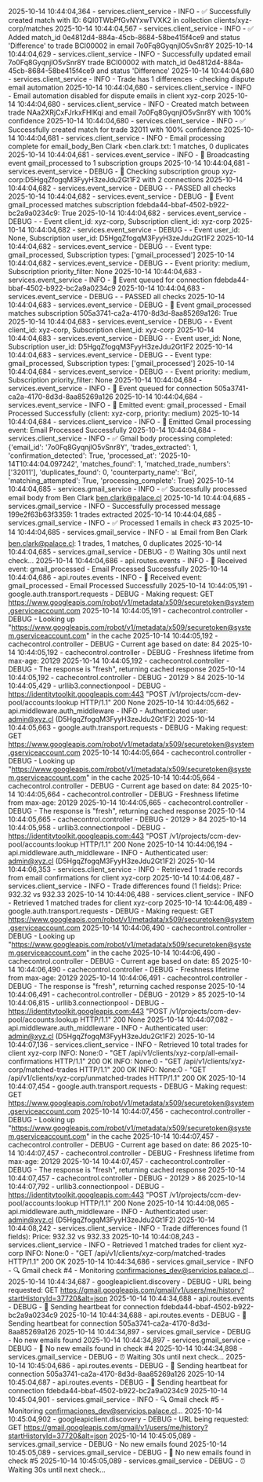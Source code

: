 2025-10-14 10:44:04,364 - services.client_service - INFO - ✅ Successfully created match with ID: 6QI0TWbPfGvNYxwTVXK2 in collection clients/xyz-corp/matches
2025-10-14 10:44:04,567 - services.client_service - INFO - ✅ Added match_id 0e4812d4-884a-45cb-8684-58be415f4ce9 and status 'Difference' to trade BCI00002 in email 7o0Fq8GyqnjlO5vSnr8Y
2025-10-14 10:44:04,629 - services.client_service - INFO - Successfully updated email 7o0Fq8GyqnjlO5vSnr8Y trade BCI00002 with match_id 0e4812d4-884a-45cb-8684-58be415f4ce9 and status 'Difference'
2025-10-14 10:44:04,680 - services.client_service - INFO - Trade has 1 differences - checking dispute email automation
2025-10-14 10:44:04,680 - services.client_service - INFO - Email automation disabled for dispute emails in client xyz-corp
2025-10-14 10:44:04,680 - services.client_service - INFO - Created match between trade NAa2XRjCxFJrkxFHIKqi and email 7o0Fq8GyqnjlO5vSnr8Y with 100% confidence
2025-10-14 10:44:04,680 - services.client_service - INFO - ✅ Successfully created match for trade 32011 with 100% confidence
2025-10-14 10:44:04,681 - services.client_service - INFO - Email processing complete for email_body_Ben Clark <ben.clark.txt: 1 matches, 0 duplicates
2025-10-14 10:44:04,681 - services.event_service - INFO - 📡 Broadcasting event gmail_processed to 1 subscription groups
2025-10-14 10:44:04,681 - services.event_service - DEBUG - 📡 Checking subscription group xyz-corp:D5HgqZfogqM3FyyH3zeJdu2Gt1F2 with 2 connections
2025-10-14 10:44:04,682 - services.event_service - DEBUG -    - PASSED all checks
2025-10-14 10:44:04,682 - services.event_service - DEBUG - 📡 Event gmail_processed matches subscription fdebda44-bbaf-4502-b922-bc2a9a0234c9: True
2025-10-14 10:44:04,682 - services.event_service - DEBUG -    - Event client_id: xyz-corp, Subscription client_id: xyz-corp
2025-10-14 10:44:04,682 - services.event_service - DEBUG -    - Event user_id: None, Subscription user_id: D5HgqZfogqM3FyyH3zeJdu2Gt1F2
2025-10-14 10:44:04,682 - services.event_service - DEBUG -    - Event type: gmail_processed, Subscription types: ['gmail_processed']
2025-10-14 10:44:04,682 - services.event_service - DEBUG -    - Event priority: medium, Subscription priority_filter: None
2025-10-14 10:44:04,683 - services.event_service - INFO - 📡 Event queued for connection fdebda44-bbaf-4502-b922-bc2a9a0234c9
2025-10-14 10:44:04,683 - services.event_service - DEBUG -    - PASSED all checks
2025-10-14 10:44:04,683 - services.event_service - DEBUG - 📡 Event gmail_processed matches subscription 505a3741-ca2a-4170-8d3d-8aa85269a126: True
2025-10-14 10:44:04,683 - services.event_service - DEBUG -    - Event client_id: xyz-corp, Subscription client_id: xyz-corp
2025-10-14 10:44:04,683 - services.event_service - DEBUG -    - Event user_id: None, Subscription user_id: D5HgqZfogqM3FyyH3zeJdu2Gt1F2
2025-10-14 10:44:04,683 - services.event_service - DEBUG -    - Event type: gmail_processed, Subscription types: ['gmail_processed']
2025-10-14 10:44:04,684 - services.event_service - DEBUG -    - Event priority: medium, Subscription priority_filter: None
2025-10-14 10:44:04,684 - services.event_service - INFO - 📡 Event queued for connection 505a3741-ca2a-4170-8d3d-8aa85269a126
2025-10-14 10:44:04,684 - services.event_service - INFO - 📡 Emitted event: gmail_processed - Email Processed Successfully (client: xyz-corp, priority: medium)
2025-10-14 10:44:04,684 - services.client_service - INFO - 📡 Emitted Gmail processing event: Email Processed Successfully
2025-10-14 10:44:04,684 - services.client_service - INFO - ✅ Gmail body processing completed: {'email_id': '7o0Fq8GyqnjlO5vSnr8Y', 'trades_extracted': 1, 'confirmation_detected': True, 'processed_at': '2025-10-14T10:44:04.097242', 'matches_found': 1, 'matched_trade_numbers': ['32011'], 'duplicates_found': 0, 'counterparty_name': 'Bci', 'matching_attempted': True, 'processing_complete': True}
2025-10-14 10:44:04,685 - services.gmail_service - INFO - ✅ Successfully processed email body from Ben Clark <ben.clark@palace.cl>
2025-10-14 10:44:04,685 - services.gmail_service - INFO - Successfully processed message 199e2f63b63f3359: 1 trades extracted
2025-10-14 10:44:04,685 - services.gmail_service - INFO - ✅ Processed 1 emails in check #3
2025-10-14 10:44:04,685 - services.gmail_service - INFO - 📊 Email from Ben Clark <ben.clark@palace.cl>: 1 trades, 1 matches, 0 duplicates
2025-10-14 10:44:04,685 - services.gmail_service - DEBUG - ⏰ Waiting 30s until next check...
2025-10-14 10:44:04,686 - api.routes.events - INFO - 📡 Received event: gmail_processed - Email Processed Successfully
2025-10-14 10:44:04,686 - api.routes.events - INFO - 📡 Received event: gmail_processed - Email Processed Successfully
2025-10-14 10:44:05,191 - google.auth.transport.requests - DEBUG - Making request: GET https://www.googleapis.com/robot/v1/metadata/x509/securetoken@system.gserviceaccount.com
2025-10-14 10:44:05,191 - cachecontrol.controller - DEBUG - Looking up "https://www.googleapis.com/robot/v1/metadata/x509/securetoken@system.gserviceaccount.com" in the cache
2025-10-14 10:44:05,192 - cachecontrol.controller - DEBUG - Current age based on date: 84
2025-10-14 10:44:05,192 - cachecontrol.controller - DEBUG - Freshness lifetime from max-age: 20129
2025-10-14 10:44:05,192 - cachecontrol.controller - DEBUG - The response is "fresh", returning cached response
2025-10-14 10:44:05,192 - cachecontrol.controller - DEBUG - 20129 > 84
2025-10-14 10:44:05,429 - urllib3.connectionpool - DEBUG - https://identitytoolkit.googleapis.com:443 "POST /v1/projects/ccm-dev-pool/accounts:lookup HTTP/1.1" 200 None
2025-10-14 10:44:05,662 - api.middleware.auth_middleware - INFO - Authenticated user: admin@xyz.cl (D5HgqZfogqM3FyyH3zeJdu2Gt1F2)
2025-10-14 10:44:05,663 - google.auth.transport.requests - DEBUG - Making request: GET https://www.googleapis.com/robot/v1/metadata/x509/securetoken@system.gserviceaccount.com
2025-10-14 10:44:05,664 - cachecontrol.controller - DEBUG - Looking up "https://www.googleapis.com/robot/v1/metadata/x509/securetoken@system.gserviceaccount.com" in the cache
2025-10-14 10:44:05,664 - cachecontrol.controller - DEBUG - Current age based on date: 84
2025-10-14 10:44:05,664 - cachecontrol.controller - DEBUG - Freshness lifetime from max-age: 20129
2025-10-14 10:44:05,665 - cachecontrol.controller - DEBUG - The response is "fresh", returning cached response
2025-10-14 10:44:05,665 - cachecontrol.controller - DEBUG - 20129 > 84
2025-10-14 10:44:05,958 - urllib3.connectionpool - DEBUG - https://identitytoolkit.googleapis.com:443 "POST /v1/projects/ccm-dev-pool/accounts:lookup HTTP/1.1" 200 None
2025-10-14 10:44:06,194 - api.middleware.auth_middleware - INFO - Authenticated user: admin@xyz.cl (D5HgqZfogqM3FyyH3zeJdu2Gt1F2)
2025-10-14 10:44:06,353 - services.client_service - INFO - Retrieved 1 trade records from email confirmations for client xyz-corp
2025-10-14 10:44:06,487 - services.client_service - INFO - Trade differences found (1 fields): Price: 932.32 vs 932.33
2025-10-14 10:44:06,488 - services.client_service - INFO - Retrieved 1 matched trades for client xyz-corp
2025-10-14 10:44:06,489 - google.auth.transport.requests - DEBUG - Making request: GET https://www.googleapis.com/robot/v1/metadata/x509/securetoken@system.gserviceaccount.com
2025-10-14 10:44:06,490 - cachecontrol.controller - DEBUG - Looking up "https://www.googleapis.com/robot/v1/metadata/x509/securetoken@system.gserviceaccount.com" in the cache
2025-10-14 10:44:06,490 - cachecontrol.controller - DEBUG - Current age based on date: 85
2025-10-14 10:44:06,490 - cachecontrol.controller - DEBUG - Freshness lifetime from max-age: 20129
2025-10-14 10:44:06,491 - cachecontrol.controller - DEBUG - The response is "fresh", returning cached response
2025-10-14 10:44:06,491 - cachecontrol.controller - DEBUG - 20129 > 85
2025-10-14 10:44:06,815 - urllib3.connectionpool - DEBUG - https://identitytoolkit.googleapis.com:443 "POST /v1/projects/ccm-dev-pool/accounts:lookup HTTP/1.1" 200 None
2025-10-14 10:44:07,082 - api.middleware.auth_middleware - INFO - Authenticated user: admin@xyz.cl (D5HgqZfogqM3FyyH3zeJdu2Gt1F2)
2025-10-14 10:44:07,136 - services.client_service - INFO - Retrieved 10 total trades for client xyz-corp
INFO:     None:0 - "GET /api/v1/clients/xyz-corp/all-email-confirmations HTTP/1.1" 200 OK
INFO:     None:0 - "GET /api/v1/clients/xyz-corp/matched-trades HTTP/1.1" 200 OK
INFO:     None:0 - "GET /api/v1/clients/xyz-corp/unmatched-trades HTTP/1.1" 200 OK
2025-10-14 10:44:07,454 - google.auth.transport.requests - DEBUG - Making request: GET https://www.googleapis.com/robot/v1/metadata/x509/securetoken@system.gserviceaccount.com
2025-10-14 10:44:07,456 - cachecontrol.controller - DEBUG - Looking up "https://www.googleapis.com/robot/v1/metadata/x509/securetoken@system.gserviceaccount.com" in the cache
2025-10-14 10:44:07,457 - cachecontrol.controller - DEBUG - Current age based on date: 86
2025-10-14 10:44:07,457 - cachecontrol.controller - DEBUG - Freshness lifetime from max-age: 20129
2025-10-14 10:44:07,457 - cachecontrol.controller - DEBUG - The response is "fresh", returning cached response
2025-10-14 10:44:07,457 - cachecontrol.controller - DEBUG - 20129 > 86
2025-10-14 10:44:07,792 - urllib3.connectionpool - DEBUG - https://identitytoolkit.googleapis.com:443 "POST /v1/projects/ccm-dev-pool/accounts:lookup HTTP/1.1" 200 None
2025-10-14 10:44:08,065 - api.middleware.auth_middleware - INFO - Authenticated user: admin@xyz.cl (D5HgqZfogqM3FyyH3zeJdu2Gt1F2)
2025-10-14 10:44:08,242 - services.client_service - INFO - Trade differences found (1 fields): Price: 932.32 vs 932.33
2025-10-14 10:44:08,243 - services.client_service - INFO - Retrieved 1 matched trades for client xyz-corp
INFO:     None:0 - "GET /api/v1/clients/xyz-corp/matched-trades HTTP/1.1" 200 OK
2025-10-14 10:44:34,686 - services.gmail_service - INFO - 🔍 Gmail check #4 - Monitoring confirmaciones_dev@servicios.palace.cl...
2025-10-14 10:44:34,687 - googleapiclient.discovery - DEBUG - URL being requested: GET https://gmail.googleapis.com/gmail/v1/users/me/history?startHistoryId=37720&alt=json
2025-10-14 10:44:34,688 - api.routes.events - DEBUG - 📡 Sending heartbeat for connection fdebda44-bbaf-4502-b922-bc2a9a0234c9
2025-10-14 10:44:34,688 - api.routes.events - DEBUG - 📡 Sending heartbeat for connection 505a3741-ca2a-4170-8d3d-8aa85269a126
2025-10-14 10:44:34,897 - services.gmail_service - DEBUG - No new emails found
2025-10-14 10:44:34,897 - services.gmail_service - DEBUG - 🔄 No new emails found in check #4
2025-10-14 10:44:34,898 - services.gmail_service - DEBUG - ⏰ Waiting 30s until next check...
2025-10-14 10:45:04,686 - api.routes.events - DEBUG - 📡 Sending heartbeat for connection 505a3741-ca2a-4170-8d3d-8aa85269a126
2025-10-14 10:45:04,687 - api.routes.events - DEBUG - 📡 Sending heartbeat for connection fdebda44-bbaf-4502-b922-bc2a9a0234c9
2025-10-14 10:45:04,901 - services.gmail_service - INFO - 🔍 Gmail check #5 - Monitoring confirmaciones_dev@servicios.palace.cl...
2025-10-14 10:45:04,902 - googleapiclient.discovery - DEBUG - URL being requested: GET https://gmail.googleapis.com/gmail/v1/users/me/history?startHistoryId=37720&alt=json
2025-10-14 10:45:05,089 - services.gmail_service - DEBUG - No new emails found
2025-10-14 10:45:05,089 - services.gmail_service - DEBUG - 🔄 No new emails found in check #5
2025-10-14 10:45:05,089 - services.gmail_service - DEBUG - ⏰ Waiting 30s until next check...
